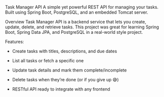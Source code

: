 Task Manager API
A simple yet powerful REST API for managing your tasks. Built using Spring Boot, PostgreSQL, and an embedded Tomcat server.

Overview
Task Manager API is a backend service that lets you create, update, delete, and retrieve tasks.
This project was great for learning Spring Boot, Spring Data JPA, and PostgreSQL in a real-world style project.

Features:

- Create tasks with titles, descriptions, and due dates

- List all tasks or fetch a specific one

- Update task details and mark them complete/incomplete

- Delete tasks when they’re done (or if you give up 😅)

- RESTful API ready to integrate with any frontend

